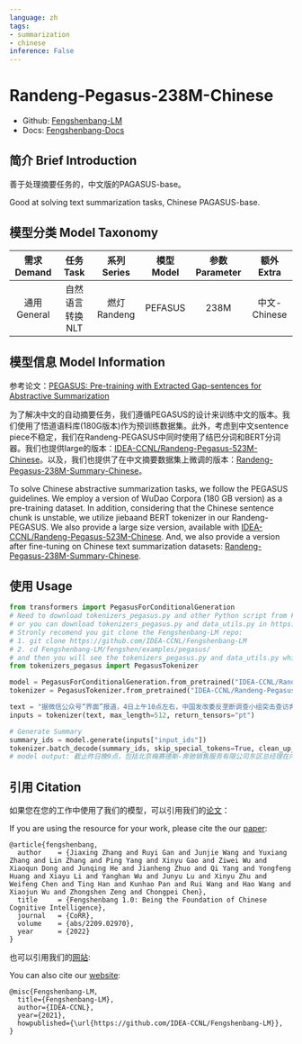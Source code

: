 ```yaml
---
language: zh
tags:
- summarization
- chinese
inference: False
---
```


# Randeng-Pegasus-238M-Chinese

- Github: [Fengshenbang-LM](https://github.com/IDEA-CCNL/Fengshenbang-LM/blob/main/fengshen/examples/pegasus/pretrain_pegasus.sh)
- Docs: [Fengshenbang-Docs](https://fengshenbang-doc.readthedocs.io/zh/latest/docs/%E7%87%83%E7%81%AF%E7%B3%BB%E5%88%97/Randeng-Pegasus-238M-Chinese.html)

## 简介 Brief Introduction

善于处理摘要任务的，中文版的PAGASUS-base。

Good at solving text summarization tasks, Chinese PAGASUS-base.

## 模型分类 Model Taxonomy

|  需求 Demand  | 任务 Task       | 系列 Series      | 模型 Model    | 参数 Parameter | 额外 Extra |
|  :----:  | :----:  | :----:  | :----:  | :----:  | :----:  |
| 通用 General | 自然语言转换 NLT | 燃灯 Randeng | PEFASUS |      238M      |     中文-Chinese    |

## 模型信息 Model Information

参考论文：[PEGASUS: Pre-training with Extracted Gap-sentences for Abstractive Summarization](https://arxiv.org/pdf/1912.08777.pdf)

为了解决中文的自动摘要任务，我们遵循PEGASUS的设计来训练中文的版本。我们使用了悟道语料库(180G版本)作为预训练数据集。此外，考虑到中文sentence piece不稳定，我们在Randeng-PEGASUS中同时使用了结巴分词和BERT分词器。我们也提供large的版本：[IDEA-CCNL/Randeng-Pegasus-523M-Chinese](https://huggingface.co/IDEA-CCNL/Randeng-Pegasus-523M-Chinese)。以及，我们也提供了在中文摘要数据集上微调的版本：[Randeng-Pegasus-238M-Summary-Chinese](https://huggingface.co/IDEA-CCNL/Randeng-Pegasus-238M-Summary-Chinese)。

To solve Chinese abstractive summarization tasks, we follow the PEGASUS guidelines. We employ a version of WuDao Corpora (180 GB version) as a pre-training dataset. In addition, considering that the Chinese sentence chunk is unstable, we utilize jiebaand BERT tokenizer in our Randeng-PEGASUS. We also provide a large size version, available with [IDEA-CCNL/Randeng-Pegasus-523M-Chinese](https://huggingface.co/IDEA-CCNL/Randeng-Pegasus-523M-Chinese). And, we also provide a version after fine-tuning on Chinese text summarization datasets: [Randeng-Pegasus-238M-Summary-Chinese](https://huggingface.co/IDEA-CCNL/Randeng-Pegasus-238M-Summary-Chinese).

## 使用 Usage

```python
from transformers import PegasusForConditionalGeneration
# Need to download tokenizers_pegasus.py and other Python script from Fengshenbang-LM github repo in advance,
# or you can download tokenizers_pegasus.py and data_utils.py in https://huggingface.co/IDEA-CCNL/Randeng_Pegasus_238M/tree/main
# Stronly recomend you git clone the Fengshenbang-LM repo:
# 1. git clone https://github.com/IDEA-CCNL/Fengshenbang-LM
# 2. cd Fengshenbang-LM/fengshen/examples/pegasus/
# and then you will see the tokenizers_pegasus.py and data_utils.py which are needed by pegasus model
from tokenizers_pegasus import PegasusTokenizer

model = PegasusForConditionalGeneration.from_pretrained("IDEA-CCNL/Randeng-Pegasus-238M-Chinese")
tokenizer = PegasusTokenizer.from_pretrained("IDEA-CCNL/Randeng-Pegasus-238M-Chinese")

text = "据微信公众号“界面”报道，4日上午10点左右，中国发改委反垄断调查小组突击查访奔驰上海办事处，调取数据材料，并对多名奔驰高管进行了约谈。截止昨日晚9点，包括北京梅赛德斯-奔驰销售服务有限公司东区总经理在内的多名管理人员仍留在上海办公室内"
inputs = tokenizer(text, max_length=512, return_tensors="pt")

# Generate Summary
summary_ids = model.generate(inputs["input_ids"])
tokenizer.batch_decode(summary_ids, skip_special_tokens=True, clean_up_tokenization_spaces=False)[0]
# model output: 截止昨日晚9点，包括北京梅赛德斯-奔驰销售服务有限公司东区总经理在内的多名管理人员仍留在上海办公室内
```

## 引用 Citation

如果您在您的工作中使用了我们的模型，可以引用我们的[论文](https://arxiv.org/abs/2209.02970)：

If you are using the resource for your work, please cite the our [paper](https://arxiv.org/abs/2209.02970):

```text
@article{fengshenbang,
  author    = {Jiaxing Zhang and Ruyi Gan and Junjie Wang and Yuxiang Zhang and Lin Zhang and Ping Yang and Xinyu Gao and Ziwei Wu and Xiaoqun Dong and Junqing He and Jianheng Zhuo and Qi Yang and Yongfeng Huang and Xiayu Li and Yanghan Wu and Junyu Lu and Xinyu Zhu and Weifeng Chen and Ting Han and Kunhao Pan and Rui Wang and Hao Wang and Xiaojun Wu and Zhongshen Zeng and Chongpei Chen},
  title     = {Fengshenbang 1.0: Being the Foundation of Chinese Cognitive Intelligence},
  journal   = {CoRR},
  volume    = {abs/2209.02970},
  year      = {2022}
}
```

也可以引用我们的[网站](https://github.com/IDEA-CCNL/Fengshenbang-LM/):

You can also cite our [website](https://github.com/IDEA-CCNL/Fengshenbang-LM/):

```text
@misc{Fengshenbang-LM,
  title={Fengshenbang-LM},
  author={IDEA-CCNL},
  year={2021},
  howpublished={\url{https://github.com/IDEA-CCNL/Fengshenbang-LM}},
}
```
